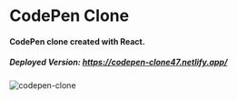 # CodePen Clone

#### CodePen clone created with React.

##### Deployed Version: https://codepen-clone47.netlify.app/

![codepen-clone](https://user-images.githubusercontent.com/44681780/110996029-28234100-8330-11eb-94ce-c27c64603772.jpg)
